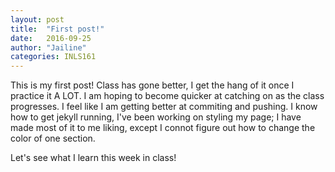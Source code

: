 ```yaml
---
layout: post
title:  "First post!"
date:   2016-09-25 
author: "Jailine"
categories: INLS161
---
```

This is my first post! Class has gone better, I get the hang of it once I practice it A LOT.  I am hoping to become quicker at catching on as the class progresses. 
I feel like I am getting better at commiting and pushing.  I know how to get jekyll running, I've been working on styling my page; I have made most of it to me liking, except I connot figure out how to change the color of one section.

Let's see what I learn this week in class!


